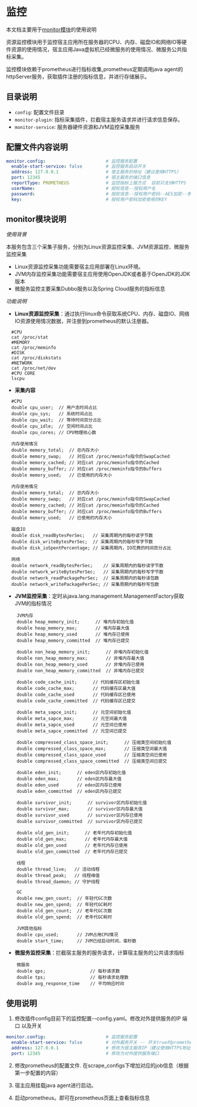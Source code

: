 # 监控

本文档主要用于[monitor模块](https://github.com/huaweicloud/Sermant/tree/develop/sermant-plugins/sermant-monitor)的使用说明

资源监控模块用于监控宿主应用所在服务器的CPU、内存、磁盘IO和网络IO等硬件资源的使用情况，宿主应用Java虚拟机已经微服务的使用情况、微服务公共指标采集。

监控模块依赖于prometheus进行指标收集,prometheus定期调用java agent的httpServer服务，获取插件注册的指标信息，并进行存储展示。

## 目录说明

- `config`: 配置文件目录
- `monitor-plugin`:  指标采集插件，拦截宿主服务请求并进行请求信息保存。
- `monitor-service`: 服务器硬件资源和JVM监控采集服务

## 配置文件内容说明
```yaml
monitor.config:                       # 监控服务配置
  enable-start-service: false         # 监控服务启动开关
  address: 127.0.0.1                  # 宿主服务的地址（建议使用HTTPS）
  port: 12345                         # 宿主服务的端口信息
  reportType: PROMETHEUS              # 监控指标上报方式  目前只支持HTTPS
  userName:                           # 授权信息--授权用户名
  password:                           # 授权信息--授权用户密码--AES加密--参见AESUtil
  key:                                # 授权用户密码加密使用的KEY
```

## monitor模块说明

*使用背景*

本服务包含三个采集子服务，分别为Linux资源监控采集、JVM资源监控、微服务监控采集

- Linux资源监控采集功能需要宿主应用部署在Linux环境。
- JVM内存监控采集功能需要宿主应用使用OpenJDK或者基于OpenJDK的JDK版本
- 微服务监控主要采集Dubbo服务以及Spring Cloud服务的指标信息

*功能说明*

- **Linux资源监控采集**：通过执行linux命令获取系统CPU、内存、磁盘IO、网络IO资源使用情况数据，并注册到prometheus的默认注册器。
```shell
  #CPU
  cat /proc/stat
  #MEMORY
  cat /proc/meminfo
  #DISK
  cat /proc/diskstats
  #NETWORK
  cat /proc/net/dev
  #CPU CORE
  lscpu
  ```
- **采集内容**
```shell
  #CPU
  double cpu_user;  // 用户态时间占比
  double cpu_sys;   // 系统时间占比
  double cpu_wait;  // 等待时间百分占比
  double cpu_idle;  // 空闲时间占比
  double cpu_cores; // CPU物理核心数
```

```shell
  内存使用情况  
  double memory_total;  // 总内存大小
  double memory_swap;   // 对应cat /proc/meminfo指令的SwapCached
  double memory_cached; // 对应cat /proc/meminfo指令的Cached
  double memory_buffer; // 对应cat /proc/meminfo指令的Buffers
  double memory_used;   // 已使用的内存大小
```

```shell
  内存使用情况  
  double memory_total;  // 总内存大小
  double memory_swap;   // 对应cat /proc/meminfo指令的SwapCached
  double memory_cached; // 对应cat /proc/meminfo指令的Cached
  double memory_buffer; // 对应cat /proc/meminfo指令的Buffers
  double memory_used;   // 已使用的内存大小
```

```shell
  磁盘IO
  double disk_readBytesPerSec;   // 采集周期内的每秒读字节数
  double disk_writeBytesPerSec;  // 采集周期内的每秒写字节数
  double disk_ioSpentPercentage; // 采集周期内，IO花费的时间百分占比
```

```shell
  网络
  double network_readBytesPerSec;    // 采集周期内的每秒读字节数
  double network_writeBytesPerSec;   // 采集周期内的每秒写字节数
  double network_readPackagePerSec;  // 采集周期内的每秒读包数
  double network_writePackagePerSec; // 采集周期内的每秒写包数
```

- **JVM监控采集**：定时从java.lang.management.ManagementFactory获取JVM的指标情况

```shell
    JVM内存
    double heap_memory_init;      // 堆内存初始化值
    double heap_memory_max;       // 堆内存最大值
    double heap_memory_used       // 堆内存已使用
    double heap_memory_committed  // 堆内存已提交
    
    double non_heap_memory_init;      // 非堆内存初始化值
    double non_heap_memory_max;       // 非堆内存最大值
    double non_heap_memory_used       // 非堆内存已使用
    double non_heap_memory_committed  // 非堆内存已提交
    
    double code_cache_init;      // 代码缓存区初始化值
    double code_cache_max;       // 代码缓存区最大值
    double code_cache_used       // 代码缓存区已使用
    double code_cache_committed  // 代码缓存区已提交
    
    double meta_sapce_init;      // 元空间初始化值
    double meta_sapce_max;       // 元空间最大值
    double meta_sapce_used       // 元空间已使用
    double meta_sapce_committed  // 元空间已提交
    
    double compressed_class_space_init;      // 压缩类空间初始化值
    double compressed_class_space_max;       // 压缩类空间最大值
    double compressed_class_space_used       // 压缩类空间已使用
    double compressed_class_space_committed  // 压缩类空间已提交
    
    double eden_init;      // eden区内存初始化值
    double eden_max;       // eden区内存最大值
    double eden_used       // eden区内存已使用
    double eden_committed  // eden区内存已提交
    
    double survivor_init;      // survivor区内存初始化值
    double survivor_max;       // survivor区内存最大值
    double survivor_used       // survivor区内存已使用
    double survivor_committed  // survivor区内存已提交
    
    double old_gen_init;      // 老年代内存初始化值
    double old_gen_max;       // 老年代内存最大值
    double old_gen_used       // 老年代内存已使用
    double old_gen_committed  // 老年代内存已提交
```

```shell
    线程
    double thread_live;   // 活动线程
    double thread_peak;   // 线程峰值
    double thread_daemon; // 守护线程
```

```shell
    GC
    double new_gen_count;  // 年轻代GC次数
    double new_gen_spend;  // 年轻代GC耗时
    double old_gen_count;  // 老年代GC次数
    double old_gen_spend;  // 老年代GC耗时
```

```shell
    JVM其他指标
    double cpu_used;       // JVM占用CPU情况
    double start_time;     // JVM已经启动时间，毫秒数
```

- **微服务监控采集**：拦截宿主服务的服务请求，计算宿主服务的公共请求指标
```shell
    微服务
    double qps;                 // 每秒请求数
    double tps;                 // 每秒请求处理数
    double avg_response_time    // 平均响应时间
```

## 使用说明

1. 修改插件config目前下的监控配置--config.yaml。修改对外提供服务的IP 端口 以及开关
```yaml
monitor.config:                       # 监控服务配置
  enable-start-service: false         # 对外服务开关 -- 开关true时prometheus可以调用服务端口获取指标信息
  address: 127.0.0.1                  # 修改为宿主服务IP（建议使用HTTPS地址）
  port: 12345                         # 修改为对外提供服务端口
```

2. 修改prometheus的配置文件. 在scrape_configs下增加对应的job信息（根据第一步配置的内容）

3. 宿主应用挂载java agent进行启动。

4. 启动prometheus。即可在prometheus页面上查看指标信息







